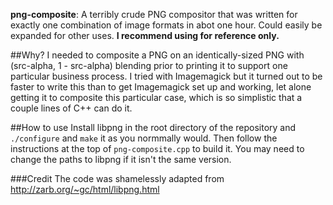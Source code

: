 **png-composite**: A terribly crude PNG compositor that was written for exactly one combination of image
formats in abot one hour.  Could easily be expanded for other uses.  **I recommend using for reference only.**

##Why?
I needed to composite a PNG on an identically-sized PNG with (src-alpha, 1 - src-alpha) blending prior to
printing it to support one particular business process.  I tried with Imagemagick but it turned out to be
faster to write this than to get Imagemagick set up and working, let alone getting it to composite this
particular case, which is so simplistic that a couple lines of C++ can do it.

##How to use
Install libpng in the root directory of the repository and `./configure` and `make` it as you normmally
would.  Then follow the instructions at the top of `png-composite.cpp` to build it.  You may need to change
the paths to libpng if it isn't the same version.

###Credit
The code was shamelessly adapted from http://zarb.org/~gc/html/libpng.html